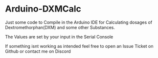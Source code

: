 # Arduino-DXMCalc

Just some code to Compile in the Arduino IDE for Calculating dosages of Dextromethorphan(DXM) and some other Substances.

The Values are set by your input in the Serial Console

If something isnt working as intended feel free to open an Issue Ticket on Github or contact me on Discord
